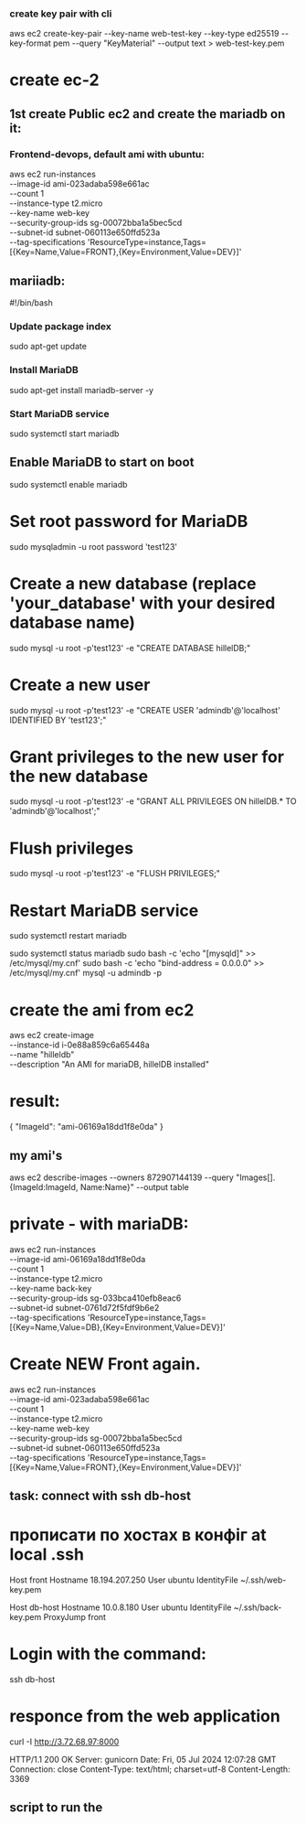 ### create key pair with cli

aws ec2 create-key-pair --key-name web-test-key --key-type ed25519 --key-format pem --query "KeyMaterial" --output text > web-test-key.pem


# create ec-2

## 1st create Public ec2 and create the mariadb on it:
### Frontend-devops, default ami with ubuntu:

aws ec2 run-instances \
    --image-id ami-023adaba598e661ac \
    --count 1 \
    --instance-type t2.micro \
    --key-name web-key \
    --security-group-ids sg-00072bba1a5bec5cd \
    --subnet-id subnet-060113e650ffd523a \
    --tag-specifications 'ResourceType=instance,Tags=[{Key=Name,Value=FRONT},{Key=Environment,Value=DEV}]' 

## mariiadb: 

#!/bin/bash

### Update package index
sudo apt-get update
### Install MariaDB
sudo apt-get install mariadb-server -y
### Start MariaDB service
sudo systemctl start mariadb
## Enable MariaDB to start on boot
sudo systemctl enable mariadb
# Set root password for MariaDB 
sudo mysqladmin -u root password 'test123'
# Create a new database (replace 'your_database' with your desired database name)
sudo mysql -u root -p'test123' -e "CREATE DATABASE hillelDB;"
# Create a new user
sudo mysql -u root -p'test123' -e "CREATE USER 'admindb'@'localhost' IDENTIFIED BY 'test123';"
# Grant privileges to the new user for the new database
sudo mysql -u root -p'test123' -e "GRANT ALL PRIVILEGES ON hillelDB.* TO 'admindb'@'localhost';"
# Flush privileges
sudo mysql -u root -p'test123' -e "FLUSH PRIVILEGES;"
# Restart MariaDB service
sudo systemctl restart mariadb

sudo systemctl status mariadb
sudo bash -c 'echo "[mysqld]" >> /etc/mysql/my.cnf'
sudo bash -c 'echo "bind-address = 0.0.0.0" >> /etc/mysql/my.cnf'
mysql -u admindb -p


# create the ami from ec2

aws ec2 create-image \
    --instance-id i-0e88a859c6a65448a \
    --name "hilleldb" \
    --description "An AMI for mariaDB, hillelDB installed"

# result: 
{
    "ImageId": "ami-06169a18dd1f8e0da"
}

## my ami's
aws ec2 describe-images --owners 872907144139 --query "Images[].{ImageId:ImageId, Name:Name}" --output table


# private - with mariaDB: 
aws ec2 run-instances \
    --image-id ami-06169a18dd1f8e0da \
    --count 1 \
    --instance-type t2.micro \
    --key-name back-key \
    --security-group-ids sg-033bca410efb8eac6 \
    --subnet-id subnet-0761d72f5fdf9b6e2 \
    --tag-specifications 'ResourceType=instance,Tags=[{Key=Name,Value=DB},{Key=Environment,Value=DEV}]'


# Create NEW Front again.

aws ec2 run-instances \
    --image-id ami-023adaba598e661ac \
    --count 1 \
    --instance-type t2.micro \
    --key-name web-key \
    --security-group-ids sg-00072bba1a5bec5cd \
    --subnet-id subnet-060113e650ffd523a \
    --tag-specifications 'ResourceType=instance,Tags=[{Key=Name,Value=FRONT},{Key=Environment,Value=DEV}]' 

## task: connect with ssh db-host

# прописати по хостах в конфіг at local .ssh

Host front
  Hostname 18.194.207.250
  User ubuntu
  IdentityFile ~/.ssh/web-key.pem

Host db-host
  Hostname 10.0.8.180
  User ubuntu
  IdentityFile ~/.ssh/back-key.pem
  ProxyJump front

# Login with the command:
ssh db-host

# responce from the web application 


curl -I http://3.72.68.97:8000

HTTP/1.1 200 OK
Server: gunicorn
Date: Fri, 05 Jul 2024 12:07:28 GMT
Connection: close
Content-Type: text/html; charset=utf-8
Content-Length: 3369

## script to run the 